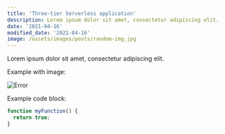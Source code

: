 ```yaml
---
title: 'Three-tier Serverless application'
description: Lorem ipsum dolor sit amet, consectetur adipiscing elit.
date: '2021-04-16'
modified_date: '2021-04-16'
image: /assets/images/posts/random-img.jpg
---
```


Lorem ipsum dolor sit amet, consectetur adipiscing elit.

Example with image:

![Error](@@baseUrl@@/assets/images/posts/error.png)

Example code block:

```js
function myFunction() {
  return true;
}
```

